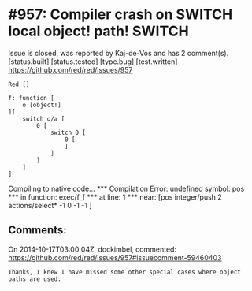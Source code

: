 
#957: Compiler crash on SWITCH local object! path! SWITCH
================================================================================
Issue is closed, was reported by Kaj-de-Vos and has 2 comment(s).
[status.built] [status.tested] [type.bug] [test.written]
<https://github.com/red/red/issues/957>

```
Red []

f: function [
    o [object!]
][
    switch o/a [
        0 [
            switch 0 [
                0 [
                ]
            ]
        ]
    ]
]
```

Compiling to native code...
**\* Compilation Error: undefined symbol: pos 
**\* in function: exec/f_f
**\* at line: 1 
**\* near: [pos 
    integer/push 2 
    actions/select\* -1 0 -1 -1
]



Comments:
--------------------------------------------------------------------------------

On 2014-10-17T03:00:04Z, dockimbel, commented:
<https://github.com/red/red/issues/957#issuecomment-59460403>

    Thanks, I knew I have missed some other special cases where object paths are used.


